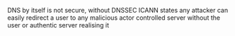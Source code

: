 DNS by itself is not secure, without DNSSEC ICANN states any attacker can easily redirect a user to any malicious actor controlled server without the user or authentic server realising it
